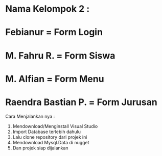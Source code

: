 # Nama Kelompok 2 : 
# Febianur = Form Login
# M. Fahru R. = Form Siswa
# M. Alfian = Form Menu
# Raendra Bastian P. = Form Jurusan

Cara Menjalankan nya :
1. Mendownload/Menginstall Visual Studio
2. Import Database terlebih dahulu
3. Lalu clone repository dari projek ini
4. Mendownload Mysql.Data di nugget
5. Dan projek siap dijalankan
